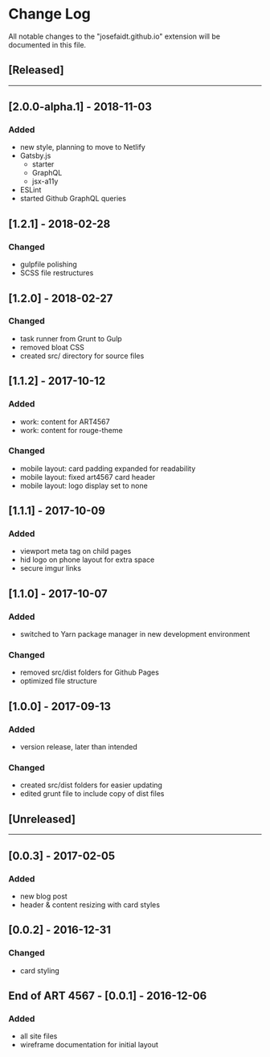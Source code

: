 # Change Log
All notable changes to the "josefaidt.github.io" extension will be documented in this file.

## [Released]
---
## [2.0.0-alpha.1] - 2018-11-03
### Added
- new style, planning to move to Netlify
- Gatsby.js
  - starter
  - GraphQL
  - jsx-a11y
- ESLint
- started Github GraphQL queries

## [1.2.1] - 2018-02-28
### Changed
- gulpfile polishing
- SCSS file restructures

## [1.2.0] - 2018-02-27
### Changed
- task runner from Grunt to Gulp
- removed bloat CSS
- created src/ directory for source files

## [1.1.2] - 2017-10-12
### Added
- work: content for ART4567
- work: content for rouge-theme

### Changed
- mobile layout: card padding expanded for readability
- mobile layout: fixed art4567 card header
- mobile layout: logo display set to none

## [1.1.1] - 2017-10-09
### Added
- viewport meta tag on child pages
- hid logo on phone layout for extra space
- secure imgur links

## [1.1.0] - 2017-10-07
### Added
- switched to Yarn package manager in new development environment

### Changed
- removed src/dist folders for Github Pages
- optimized file structure

## [1.0.0] - 2017-09-13
### Added
- version release, later than intended

### Changed
- created src/dist folders for easier updating
- edited grunt file to include copy of dist files

## [Unreleased]
---
## [0.0.3] - 2017-02-05
### Added
- new blog post
- header & content resizing with card styles

## [0.0.2] - 2016-12-31
### Changed
- card styling

## End of ART 4567 - [0.0.1] - 2016-12-06
### Added
- all site files
- wireframe documentation for initial layout